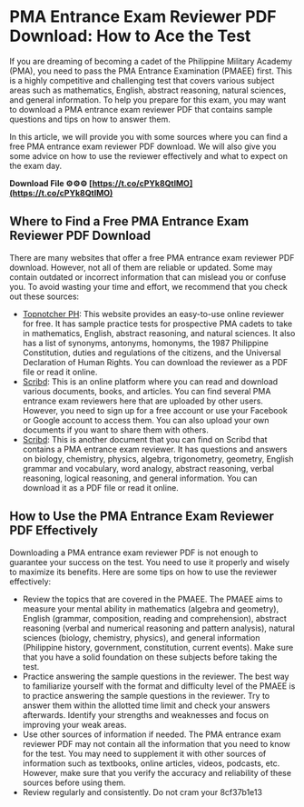 
 
# PMA Entrance Exam Reviewer PDF Download: How to Ace the Test
  
If you are dreaming of becoming a cadet of the Philippine Military Academy (PMA), you need to pass the PMA Entrance Examination (PMAEE) first. This is a highly competitive and challenging test that covers various subject areas such as mathematics, English, abstract reasoning, natural sciences, and general information. To help you prepare for this exam, you may want to download a PMA entrance exam reviewer PDF that contains sample questions and tips on how to answer them.
  
In this article, we will provide you with some sources where you can find a free PMA entrance exam reviewer PDF download. We will also give you some advice on how to use the reviewer effectively and what to expect on the exam day.
 
**Download File ⚙⚙⚙ [https://t.co/cPYk8QtlMO](https://t.co/cPYk8QtlMO)**


  
## Where to Find a Free PMA Entrance Exam Reviewer PDF Download
  
There are many websites that offer a free PMA entrance exam reviewer PDF download. However, not all of them are reliable or updated. Some may contain outdated or incorrect information that can mislead you or confuse you. To avoid wasting your time and effort, we recommend that you check out these sources:
  
- [Topnotcher PH](https://topnotcher.ph/pma-entrance-exam-reviewer/): This website provides an easy-to-use online reviewer for free. It has sample practice tests for prospective PMA cadets to take in mathematics, English, abstract reasoning, and natural sciences. It also has a list of synonyms, antonyms, homonyms, the 1987 Philippine Constitution, duties and regulations of the citizens, and the Universal Declaration of Human Rights. You can download the reviewer as a PDF file or read it online.
- [Scribd](https://www.scribd.com/document/514775070/Pma-Reviewer): This is an online platform where you can read and download various documents, books, and articles. You can find several PMA entrance exam reviewers here that are uploaded by other users. However, you need to sign up for a free account or use your Facebook or Google account to access them. You can also upload your own documents if you want to share them with others.
- [Scribd](https://www.scribd.com/document/465250108/pma-entrance-exam-reviewer-pdf-816-pdf): This is another document that you can find on Scribd that contains a PMA entrance exam reviewer. It has questions and answers on biology, chemistry, physics, algebra, trigonometry, geometry, English grammar and vocabulary, word analogy, abstract reasoning, verbal reasoning, logical reasoning, and general information. You can download it as a PDF file or read it online.

## How to Use the PMA Entrance Exam Reviewer PDF Effectively
  
Downloading a PMA entrance exam reviewer PDF is not enough to guarantee your success on the test. You need to use it properly and wisely to maximize its benefits. Here are some tips on how to use the reviewer effectively:

- Review the topics that are covered in the PMAEE. The PMAEE aims to measure your mental ability in mathematics (algebra and geometry), English (grammar, composition, reading and comprehension), abstract reasoning (verbal and numerical reasoning and pattern analysis), natural sciences (biology, chemistry, physics), and general information (Philippine history, government, constitution, current events). Make sure that you have a solid foundation on these subjects before taking the test.
- Practice answering the sample questions in the reviewer. The best way to familiarize yourself with the format and difficulty level of the PMAEE is to practice answering the sample questions in the reviewer. Try to answer them within the allotted time limit and check your answers afterwards. Identify your strengths and weaknesses and focus on improving your weak areas.
- Use other sources of information if needed. The PMA entrance exam reviewer PDF may not contain all the information that you need to know for the test. You may need to supplement it with other sources of information such as textbooks, online articles, videos, podcasts, etc. However, make sure that you verify the accuracy and reliability of these sources before using them.
- Review regularly and consistently. Do not cram your 8cf37b1e13


